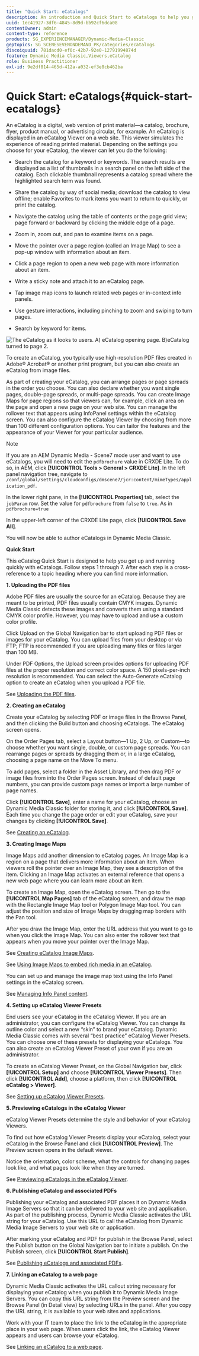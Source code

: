 ```yaml
---
title: "Quick Start: eCatalogs"
description: An introduction and Quick Start to eCatalogs to help you get up and running quickly with eCatalog techniques.
uuid: 1ec41927-3df6-4845-8d9d-bb92cf6dca08
contentOwner: admin
content-type: reference
products: SG_EXPERIENCEMANAGER/Dynamic-Media-Classic
geptopics: SG_SCENESEVENONDEMAND_PK/categories/ecatalogs
discoiquuid: 781dacd0-ef0c-42b7-92e0-12791994874d
feature: Dynamic Media Classic,Viewers,eCatalog
role: Business Practitioner
exl-id: 9e2df814-465d-412a-a032-ef3e8cb462ba
---
```

# Quick Start: eCatalogs{#quick-start-ecatalogs}

An eCatalog is a digital, web version of print material—a catalog, brochure, flyer, product manual, or advertising circular, for example. An eCatalog is displayed in an eCatalog Viewer on a web site. This viewer simulates the experience of reading printed material. Depending on the settings you choose for your eCatalog, the viewer can let you do the following:

* Search the catalog for a keyword or keywords. The search results are displayed as a list of thumbnails in a search panel on the left side of the catalog. Each clickable thumbnail represents a catalog spread where the highlighted search term was found.

* Share the catalog by way of social media; download the catalog to view offline; enable Favorites to mark items you want to return to quickly, or print the catalog.
* Navigate the catalog using the table of contents or the page grid view; page forward or backward by clicking the middle edge of a page.
* Zoom in, zoom out, and pan to examine items on a page.
* Move the pointer over a page region (called an Image Map) to see a pop-up window with information about an item.
* Click a page region to open a new web page with more information about an item.
* Write a sticky note and attach it to an eCatalog page.
* Tap image map icons to launch related web pages or in-context info panels.
* Use gesture interactions, including pinching to zoom and swiping to turn pages.
* Search by keyword for items.

![The eCatalog as it looks to users. A) eCatalog opening page. B)eCatalog turned to page 2.](/help/assets/ec_cat_viewer_popup.png)

To create an eCatalog, you typically use high-resolution PDF files created in Adobe® Acrobat® or another print program, but you can also create an eCatalog from image files.

As part of creating your eCatalog, you can arrange pages or page spreads in the order you choose. You can also declare whether you want single pages, double-page spreads, or multi-page spreads. You can create Image Maps for page regions so that viewers can, for example, click an area on the page and open a new page on your web site. You can manage the rollover text that appears using InfoPanel settings within the eCatalog screen. You can also configure the eCatalog Viewer by choosing from more than 100 different configuration options. You can tailor the features and the appearance of your Viewer for your particular audience.

>[!NOTE]
>
>If you are an AEM Dynamic Media - Scene7 mode user and want to use eCatalogs, you will need to edit the `pdfbrochure` value in CRXDE Lite. To do so, in AEM, click **[!UICONTROL Tools > General > CRXDE Lite]**. In the left panel navigation tree, navigate to `/conf/global/settings/cloudconfigs/dmscene7/jcr:content/mimeTypes/application_pdf`.
>
>In the lower right pane, in the **[!UICONTROL Properties]** tab, select the `jobParam` row. Set the value for `pdfbrochure` from `false` to `true`. As in `pdfbrochure=true`
>
>In the upper-left corner of the CRXDE Lite page, click **[!UICONTROL Save All]**.
>
>You will now be able to author eCatalogs in Dynamic Media Classic.

**Quick Start**

This eCatalog Quick Start is designed to help you get up and running quickly with eCatalogs. Follow steps 1 through 7. After each step is a cross-reference to a topic heading where you can find more information.

**1. Uploading the PDF files**

Adobe PDF files are usually the source for an eCatalog. Because they are meant to be printed, PDF files usually contain CMYK images. Dynamic Media Classic detects these images and converts them using a standard CMYK color profile. However, you may have to upload and use a custom color profile.

Click Upload on the Global Navigation bar to start uploading PDF files or images for your eCatalog. You can upload files from your desktop or via FTP; FTP is recommended if you are uploading many files or files larger than 100 MB.

Under PDF Options, the Upload screen provides options for uploading PDF files at the proper resolution and correct color space. A 150 pixels-per-inch resolution is recommended. You can select the Auto-Generate eCatalog option to create an eCatalog when you upload a PDF file.

See [Uploading the PDF files](uploading-pdf-files.md#uploading_the_pdf_files).

**2. Creating an eCatalog**

Create your eCatalog by selecting PDF or image files in the Browse Panel, and then clicking the Build button and choosing eCatalogs. The eCatalog screen opens.

On the Order Pages tab, select a Layout button—1 Up, 2 Up, or Custom—to choose whether you want single, double, or custom page spreads. You can rearrange pages or spreads by dragging them or, in a large eCatalog, choosing a page name on the Move To menu.

To add pages, select a folder in the Asset Library, and then drag PDF or image files from into the Order Pages screen. Instead of default page numbers, you can provide custom page names or import a large number of page names.

Click **[!UICONTROL Save]**, enter a name for your eCatalog, choose an Dynamic Media Classic folder for storing it, and click **[!UICONTROL Save]**. Each time you change the page order or edit your eCatalog, save your changes by clicking **[!UICONTROL Save]**.

See [Creating an eCatalog](creating-ecatalog.md).

**3. Creating Image Maps**

Image Maps add another dimension to eCatalog pages. An Image Map is a region on a page that delivers more information about an item. When viewers roll the pointer over an Image Map, they see a description of the item. Clicking an Image Map activates an external reference that opens a new web page where you can learn more about an item.

To create an Image Map, open the eCatalog screen. Then go to the **[!UICONTROL Map Pages]** tab of the eCatalog screen, and draw the map with the Rectangle Image Map tool or Polygon Image Map tool. You can adjust the position and size of Image Maps by dragging map borders with the Pan tool.

After you draw the Image Map, enter the URL address that you want to go to when you click the Image Map. You can also enter the rollover text that appears when you move your pointer over the Image Map.

See [Creating eCatalog Image Maps](creating-ecatalog-image-maps.md#creating-ecatalog-image-maps).

See [Using Image Maps to embed rich media in an eCatalog](creating-ecatalog-image-maps.md#embedding-rich-media-in-an-ecatalog).

You can set up and manage the image map text using the Info Panel settings in the eCatalog screen.

See [Managing Info Panel content](info-panel-content.md#managing-info-panel-content).

**4. Setting up eCatalog Viewer Presets**

End users see your eCatalog in the eCatalog Viewer. If you are an administrator, you can configure the eCatalog Viewer. You can change its outline color and select a new “skin” to brand your eCatalog. Dynamic Media Classic comes with several “best practice” eCatalog Viewer Presets. You can choose one of these presets for displaying your eCatalogs. You can also create an eCatalog Viewer Preset of your own if you are an administrator.

To create an eCatalog Viewer Preset, on the Global Navigation bar, click **[!UICONTROL Setup]** and choose **[!UICONTROL Viewer Presets]**. Then click **[!UICONTROL Add]**, choose a platform, then click **[!UICONTROL eCatalog > Viewer]**.

See [Setting up eCatalog Viewer Presets](setting-ecatalog-viewer-presets.md#setting-up-ecatalog-viewer-presets).

**5. Previewing eCatalogs in the eCatalog Viewer**

eCatalog Viewer Presets determine the style and behavior of your eCatalog Viewers.

To find out how eCatalog Viewer Presets display your eCatalog, select your eCatalog in the Browse Panel and click **[!UICONTROL Preview]**. The Preview screen opens in the default viewer.

Notice the orientation, color scheme, what the controls for changing pages look like, and what pages look like when they are turned.

See [Previewing eCatalogs in the eCatalog Viewer](previewing-ecatalogs-ecatalog-viewer.md#previewing-ecatalogs-in-the-ecatalog-viewer).

**6. Publishing eCatalog and associated PDFs**

Publishing your eCatalog and associated PDF places it on Dynamic Media Image Servers so that it can be delivered to your web site and application. As part of the publishing process, Dynamic Media Classic activates the URL string for your eCatalog. Use this URL to call the eCatalog from Dynamic Media Image Servers to your web site or application.

After marking your eCatalog and PDF for publish in the Browse Panel, select the Publish button on the Global Navigation bar to initiate a publish. On the Publish screen, click **[!UICONTROL Start Publish]**.

See [Publishing eCatalogs and associated PDFs](publishing-ecatalogs-associated-pdfs.md#publishing-ecatalogs-and-associated-pdfs).

**7. Linking an eCatalog to a web page**

Dynamic Media Classic activates the URL callout string necessary for displaying your eCatalog when you publish it to Dynamic Media Image Servers. You can copy this URL string from the Preview screen and the Browse Panel (in Detail view) by selecting URLs in the panel. After you copy the URL string, it is available to your web sites and applications.

Work with your IT team to place the link to the eCatalog in the appropriate place in your web page. When users click the link, the eCatalog Viewer appears and users can browse your eCatalog.

See [Linking an eCatalog to a web page](linking-ecatalog-web-page.md#linking-an-ecatalog-to-a-web-page).
